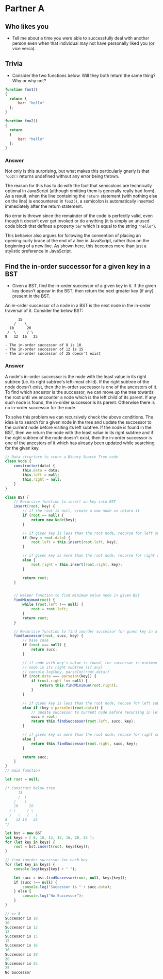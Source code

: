 # Partner A

## Who likes you
* Tell me about a time you were able to successfully deal with another person even when that individual
may not have personally liked you (or vice versa).

## Trivia
* Consider the two functions below. Will they both return the same thing? Why or why not?

```JavaScript
function foo1()
{
  return {
      bar: "hello"
  };
}

function foo2()
{
  return
  {
      bar: "hello"
  };
}
```

### Answer
Not only is this surprising, but what makes this particularly gnarly is that `foo2()` returns undefined without any error being thrown.

The reason for this has to do with the fact that semicolons are technically optional in JavaScript (although omitting them is generally really bad form). As a result, when the line containing the `return` statement (with nothing else on the line) is encountered in `foo2()`, a semicolon is automatically inserted immediately after the return statement.

No error is thrown since the remainder of the code is perfectly valid, even though it doesn’t ever get invoked or do anything (it is simply an unused code block that defines a property `bar` which is equal to the string `"hello"`).

This behavior also argues for following the convention of placing an opening curly brace at the end of a line in JavaScript, rather than on the beginning of a new line. As shown here, this becomes more than just a stylistic preference in JavaScript.

## Find the in-order successor for a given key in a BST
* Given a BST, find the in-order successor of a given key in it.  If the given key doesn't appear in the BST, then return the next greater key (if any) present in the BST.

An in-order successor of a node in a BST is the next node in the in-order traversal of it.  Consider the below BST:

```
      15
    /    \
  10      20
 /  \     / \
8   12  16   25

- The in-order successor of 8 is 10
- The in-order successor of 12 is 15
- The in-order successor of 25 doesn't exist
```

### Answer
A node's in-order successor is the node with the least value in its right subtree (i.e. its right subtree's left-most child).  If the right subtree of the node doesn't exist, then the in-order successor is one of the ancestors of it.  To find which ancestor is the successor, we can move up the tree towards the root until we encounter a node which is the left child of its parent.  If any such node is found, the in-order successor is its parent.  Otherwise there is no in-order successor for the node.

To solve this problem we can recursively check the above conditions.  The idea is to search for a given node in the tree and update the successor to the current node before visiting its left subtree.  If the node is found in the BST, then we return the node with the least value in its right subtree and if the right subtree of the node doesn't exist, then the in-order successor is one of the ancestors of it which has already been updated while searching for the given key.

```JavaScript
// Data structure to store a Binary Search Tree node
class Node {
    constructor(data) {
        this.data = data;
        this.left = null;
        this.right = null;
    }
}

class BST {
    // Recursive function to insert an key into BST
    insert(root, key) {
        // if the root is null, create a new node an return it
        if (root == null) {
            return new Node(key);
        }

        // if given key is less than the root node, recurse for left subtree
        if (key < root.data) {
            root.left = this.insert(root.left, key);
        }

        // if given key is more than the root node, recurse for right subtree
        else {
            root.right = this.insert(root.right, key);
        }

        return root;
    }


    // Helper function to find minimum value node in given BST
    findMinimum(root) {
        while (root.left !== null) {
            root = root.left;
        }
        return root;
    }

    // Recursive function to find inorder successor for given key in a BST
    findSuccessor(root, succ, key) {
        // base case
        if (root === null) {
            return succ;
        }

        // if node with key's value is found, the successor is minimum value
        // node in its right subtree (if any)
        // console.log(key, parseInt(root.data))
        if (root.data === parseInt(key)) {
            if (root.right !== null) {
                return this.findMinimum(root.right);
            }
        }

        // if given key is less than the root node, recuse for left subtree
        else if (key < parseInt(root.data)) {
            // update successor to current node before recursing in left subtree
            succ = root;
            return this.findSuccessor(root.left, succ, key);
        }

        // if given key is more than the root node, recuse for right subtree
        else {
            return this.findSuccessor(root.right, succ, key);
        }

        return succ;
    }
}
// main function

let root = null;

/* Construct below tree
      15
      /  \
    /    \
    10     20
  / \     / \
  /   \   /   \
8    12 16   25
*/

let bst = new BST
let keys = [ 8, 10, 12, 15, 16, 20, 25 ];
for (let key in keys) {
    root = bst.insert(root, keys[key]);
}

// find inorder successor for each key
for (let key in keys) {
    console.log(keys[key] + " ");

    let succ = bst.findSuccessor(root, null, keys[key]);
    if (succ !== null) {
        console.log("Successor is " + succ.data);
    } else {
        console.log("No Successor");
    }
}

// => 8
Successor is 10
10
Successor is 12
12
Successor is 15
15
Successor is 16
16
Successor is 20
20
Successor is 25
25
No Successor
```
